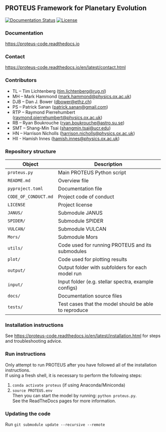 ## PROTEUS Framework for Planetary Evolution
[![Documentation Status](https://readthedocs.org/projects/proteus-code/badge/?version=latest)](https://proteus-code.readthedocs.io/en/latest/?badge=latest) [![License](https://img.shields.io/badge/License-Apache_2.0-blue.svg)](https://opensource.org/licenses/Apache-2.0)

### Documentation
https://proteus-code.readthedocs.io

### Contact
https://proteus-code.readthedocs.io/en/latest/contact.html

### Contributors
* TL – Tim Lichtenberg (tim.lichtenberg@rug.nl)
* MH – Mark Hammond (mark.hammond@physics.ox.ac.uk)
* DJB – Dan J. Bower (dbower@ethz.ch)
* PS – Patrick Sanan (patrick.sanan@gmail.com)
* RTP – Raymond Pierrehumbert (raymond.pierrehumbert@physics.ox.ac.uk)
* RB – Ryan Boukrouche (ryan.boukrouche@astro.su.se)
* SMT – Shang-Min Tsai (shangmin.tsai@ucr.edu)
* HN – Harrison Nicholls (harrison.nicholls@physics.ox.ac.uk)
* HII - Hamish Innes (hamish.innes@physics.ox.ac.uk)

### Repository structure
| Object                | Description                                               |
| -                     | -                                                         |
| `proteus.py`          | Main PROTEUS Python script                                |
| `README.md`           | Overview file                                             |
| `pyproject.toml`	    | Documentation file                                        |
| `CODE_OF_CONDUCT.md`	| Project code of conduct                                   |
| `LICENSE`	            | Project license                                           |
| `JANUS/`             | Submodule JANUS                                          |
| `SPIDER/`             | Submodule SPIDER                                          |
| `VULCAN/`             | Submodule VULCAN                                          |
| `Mors/`               | Submodule Mors                                            |
| `utils/`              | Code used for running PROTEUS and its submodules          |
| `plot/`               | Code used for plotting results                            |
| `output/`             | Output folder with subfolders for each model run          |
| `input/`              | Input folder (e.g. stellar spectra, example configs)      |
| `docs/`			    | Documentation source files                                |
| `tests/`              | Test cases that the model should be able to reproduce     |


### Installation instructions   
See https://proteus-code.readthedocs.io/en/latest/installation.html for steps and troubleshooting advice.

### Run instructions
Only attempt to run PROTEUS after you have followed all of the installation instructions.    
If using a fresh shell, it is necessary to perform the following steps:     
1. `conda activate proteus` (if using Anaconda/Miniconda)     
2. `source PROTEUS.env`      
Then you can start the model by running: `python proteus.py`.      
See the ReadTheDocs pages for more information.    

### Updating the code
Run `git submodule update --recursive --remote`
